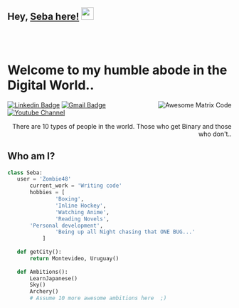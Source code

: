 ## Hey, [Seba here!](https://github.com/soriagorgoroso)  <img src="https://media.giphy.com/media/hvRJCLFzcasrR4ia7z/giphy.gif" width="28px" height="28px">


<br/>
<br/>


<h1>Welcome to my humble abode in the Digital World..</h1> 

<img src = 'https://github.com/MarikIshtar007/MarikIshtar007/blob/master/images/matrix.gif' alt = 'Awesome Matrix Code' align='right'/>

[![Linkedin Badge](https://img.shields.io/badge/-Linkedin-blue?style=flat-square&logo=Linkedin&logoColor=white&link=https://www.linkedin.com/in/haany-ali)](https://www.linkedin.com/in/soriagorgoroso) 
[![Gmail Badge](https://img.shields.io/badge/-sebastian.gorgoroso@cencosud.com-c14438?style=flat-square&logo=Gmail&logoColor=white&link=mailto:sebastian.gorgoroso@gmail.com)](mailto:asterp04@gmail.com) 
[![Youtube Channel](https://img.shields.io/badge/-Little&Cat-c14438?style=flat-square&logo=Youtube&link=https://www.youtube.com/channel/UCietjxpksncMdOUkycv5nqA)](https://www.youtube.com/watch?v=LTTtM8TGAmo)

<div style="text-align: right">There are 10 types of people in the world. Those who get Binary and those who don't.. </div>


## Who am I?
 ```python
 class Seba:
 	user = 'Zombie48'
		current_work = 'Writing code'
		hobbies = [
				'Boxing',
				'Inline Hockey',
				'Watching Anime',
				'Reading Novels',
        'Personal development',
				'Being up all Night chasing that ONE BUG...'
			]
	
	def getCity():
		return Montevideo, Uruguay()
	
	def Ambitions():
		LearnJapanese()
		Sky()
		Archery()
		# Assume 10 more awesome ambitions here  ;)
	
 ```
 
